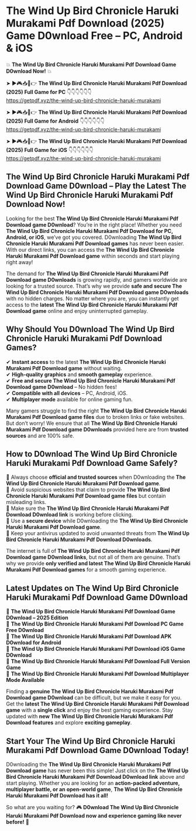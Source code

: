 # The Wind Up Bird Chronicle Haruki Murakami Pdf Download (2025) Game D0wnload Free – PC, Android & iOS

💥 **The Wind Up Bird Chronicle Haruki Murakami Pdf Download Game D0wnload Now!** 💥  

➤ ►🎮📥📱👉 **The Wind Up Bird Chronicle Haruki Murakami Pdf Download (2025) Full Game for PC** 👇👇👇👇👇👇  
https://getpdf.xyz/the-wind-up-bird-chronicle-haruki-murakami  

➤ ►🎮📥📱👉 **The Wind Up Bird Chronicle Haruki Murakami Pdf Download (2025) Full Game for Android** 👇👇👇👇👇👇  
https://getpdf.xyz/the-wind-up-bird-chronicle-haruki-murakami  

➤ ►🎮📥📱👉 **The Wind Up Bird Chronicle Haruki Murakami Pdf Download (2025) Full Game for iOS** 👇👇👇👇👇👇  
https://getpdf.xyz/the-wind-up-bird-chronicle-haruki-murakami  

## The Wind Up Bird Chronicle Haruki Murakami Pdf Download Game D0wnload – Play the Latest The Wind Up Bird Chronicle Haruki Murakami Pdf Download Now!

Looking for the best **The Wind Up Bird Chronicle Haruki Murakami Pdf Download game D0wnload**? You’re in the right place! Whether you need **The Wind Up Bird Chronicle Haruki Murakami Pdf Download for PC, Android, or iOS**, we’ve got you covered. D0wnloading **The Wind Up Bird Chronicle Haruki Murakami Pdf Download games** has never been easier. With our direct links, you can access the **The Wind Up Bird Chronicle Haruki Murakami Pdf Download game** within seconds and start playing right away!  

The demand for **The Wind Up Bird Chronicle Haruki Murakami Pdf Download game D0wnloads** is growing rapidly, and gamers worldwide are looking for a trusted source. That’s why we provide **safe and secure The Wind Up Bird Chronicle Haruki Murakami Pdf Download game D0wnloads** with no hidden charges. No matter where you are, you can instantly get access to the **latest The Wind Up Bird Chronicle Haruki Murakami Pdf Download game** online and enjoy uninterrupted gameplay.  

## **Why Should You D0wnload The Wind Up Bird Chronicle Haruki Murakami Pdf Download Games?**  

✔ **Instant access** to the latest **The Wind Up Bird Chronicle Haruki Murakami Pdf Download game** without waiting.  
✔ **High-quality graphics** and **smooth gameplay** experience.  
✔ **Free and secure The Wind Up Bird Chronicle Haruki Murakami Pdf Download game D0wnload** – No hidden fees!  
✔ **Compatible with all devices** – PC, Android, iOS.  
✔ **Multiplayer mode** available for online gaming fun.  

Many gamers struggle to find the right **The Wind Up Bird Chronicle Haruki Murakami Pdf Download game files** due to broken links or fake websites. But don’t worry! We ensure that all **The Wind Up Bird Chronicle Haruki Murakami Pdf Download game D0wnloads** provided here are from **trusted sources** and are 100% safe.  

## **How to D0wnload The Wind Up Bird Chronicle Haruki Murakami Pdf Download Game Safely?**  

📌 Always choose **official and trusted sources** when D0wnloading the **The Wind Up Bird Chronicle Haruki Murakami Pdf Download game**.  
📌 Avoid suspicious websites that claim to provide **The Wind Up Bird Chronicle Haruki Murakami Pdf Download game files** but contain misleading links.  
📌 Make sure the **The Wind Up Bird Chronicle Haruki Murakami Pdf Download D0wnload link** is working before clicking.  
📌 Use a **secure device** while D0wnloading the **The Wind Up Bird Chronicle Haruki Murakami Pdf Download game**.  
📌 Keep your antivirus updated to avoid unwanted threats from **The Wind Up Bird Chronicle Haruki Murakami Pdf Download D0wnloads**.  

The internet is full of **The Wind Up Bird Chronicle Haruki Murakami Pdf Download game D0wnload links**, but not all of them are genuine. That’s why we provide **only verified and latest The Wind Up Bird Chronicle Haruki Murakami Pdf Download games** for a smooth gaming experience.  

## **Latest Updates on The Wind Up Bird Chronicle Haruki Murakami Pdf Download Game D0wnload**  

🔹 **The Wind Up Bird Chronicle Haruki Murakami Pdf Download Game D0wnload – 2025 Edition**  
🔹 **The Wind Up Bird Chronicle Haruki Murakami Pdf Download PC Game Free D0wnload**  
🔹 **The Wind Up Bird Chronicle Haruki Murakami Pdf Download APK D0wnload for Android**  
🔹 **The Wind Up Bird Chronicle Haruki Murakami Pdf Download iOS Game D0wnload**  
🔹 **The Wind Up Bird Chronicle Haruki Murakami Pdf Download Full Version Game**  
🔹 **The Wind Up Bird Chronicle Haruki Murakami Pdf Download Multiplayer Mode Available**  

Finding a **genuine The Wind Up Bird Chronicle Haruki Murakami Pdf Download game D0wnload** can be difficult, but we make it easy for you. Get the **latest The Wind Up Bird Chronicle Haruki Murakami Pdf Download game** with a **single click** and enjoy the best gaming experience. Stay updated with **new The Wind Up Bird Chronicle Haruki Murakami Pdf Download features** and explore **exciting gameplay**.  

## **Start Your The Wind Up Bird Chronicle Haruki Murakami Pdf Download Game D0wnload Today!**  

D0wnloading the **The Wind Up Bird Chronicle Haruki Murakami Pdf Download game** has never been this simple! Just click on the **The Wind Up Bird Chronicle Haruki Murakami Pdf Download D0wnload link** above and start playing. Whether you are looking for an **action-packed adventure, multiplayer battle, or an open-world game**, **The Wind Up Bird Chronicle Haruki Murakami Pdf Download has it all!**  

So what are you waiting for? 🎮 **D0wnload The Wind Up Bird Chronicle Haruki Murakami Pdf Download now and experience gaming like never before!** 🚀  